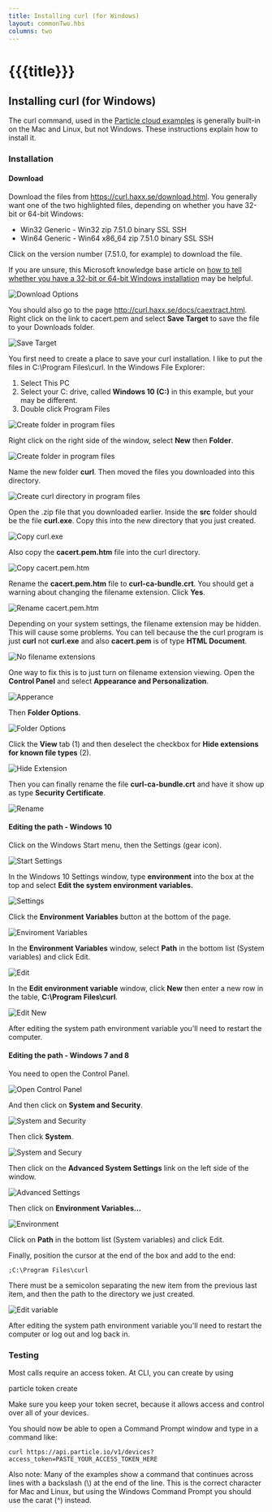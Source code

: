 ```yaml
---
title: Installing curl (for Windows)
layout: commonTwo.hbs
columns: two
---
```


# {{{title}}}
## Installing curl (for Windows)

The curl command, used in the [Particle cloud examples](https://docs.particle.io/reference/api/) is generally built-in on the Mac and Linux, but not Windows. These instructions explain how to install it.

### Installation

#### Download

Download the files from <https://curl.haxx.se/download.html>. You generally want one of the two highlighted files, depending on whether you have 32-bit or 64-bit Windows:

* Win32 Generic - Win32 zip 7.51.0 binary SSL SSH
* Win64 Generic - Win64 x86\_64 zip 7.51.0 binary SSL SSH

Click on the version number (7.51.0, for example) to download the file.

If you are unsure, this Microsoft knowledge base article on [how to tell whether you have a 32-bit or 64-bit Windows installation](https://support.microsoft.com/en-us/kb/827218) may be helpful.

![Download Options](/assets/images/support/installing-curl-01download.png)

You should also go to the page <http://curl.haxx.se/docs/caextract.html>. Right click on the link to cacert.pem and select **Save Target** to save the file to your Downloads folder.

![Save Target](/assets/images/support/installing-curl-02savetarget.png)

You first need to create a place to save your curl installation. I like to put the files in C:\\Program Files\\curl. In the Windows File Explorer:

1. Select This PC
2. Select your C: drive, called **Windows 10 (C:)** in this example, but your may be different.
3. Double click Program Files

![Create folder in program files](/assets/images/support/installing-curl-10programfiles.png)

Right click on the right side of the window, select **New** then **Folder**.

![Create folder in program files](/assets/images/support/installing-curl-11newfolder.png)

Name the new folder **curl**. Then moved the files you downloaded into this directory.

![Create curl directory in program files](/assets/images/support/installing-curl-03curldir.png)

Open the .zip file that you downloaded earlier. Inside the **src** folder should be the file **curl.exe**. Copy this into the new directory that you just created.

![Copy curl.exe](/assets/images/support/installing-curl-04copy.png)

Also copy the **cacert.pem.htm** file into the curl directory.

![Copy cacert.pem.htm](/assets/images/support/installing-curl-05copy.png)

Rename the **cacert.pem.htm** file to **curl-ca-bundle.crt**. You should get a warning about changing the filename extension. Click **Yes**.

![Rename cacert.pem.htm](/assets/images/support/installing-curl-06rename.png)

Depending on your system settings, the filename extension may be hidden. This will cause some problems. You can tell because the the curl program is just **curl** not **curl.exe** and also **cacert.pem** is of type **HTML Document**.

![No filename extensions](/assets/images/support/installing-curl-07noextension.png)

One way to fix this is to just turn on filename extension viewing. Open the **Control Panel** and select **Appearance and Personalization**.

![Apperance](/assets/images/support/installing-curl-08appearance.png)

Then **Folder Options**.

![Folder Options](/assets/images/support/installing-curl-09folderoptions.png)

Click the **View** tab (1) and then deselect the checkbox for **Hide extensions for known file types** (2).

![Hide Extension](/assets/images/support/installing-curl-10hideext.png)

Then you can finally rename the file **curl-ca-bundle.crt** and have it show up as type **Security Certificate**.

![Rename](/assets/images/support/installing-curl-12rename.png)

#### Editing the path - Windows 10

Click on the Windows Start menu, then the Settings (gear icon).

![Start Settings](/assets/images/support/installing-curl-13startsettings.png)

In the Windows 10 Settings window, type **environment** into the box at the top and select **Edit the system environment variables.**

![Settings](/assets/images/support/installing-curl-14settings.png)

Click the **Environment Variables** button at the bottom of the page.

![Enviroment Variables](/assets/images/support/installing-curl-15environmentvariables.png)

In the **Environment Variables** window, select **Path** in the bottom list (System variables) and click Edit.

![Edit](/assets/images/support/installing-curl-16edit.png)

In the **Edit environment variable** window, click **New** then enter a new row in the table, **C:\\Program Files\\curl**.

![Edit New](/assets/images/support/installing-curl-17editnew.png)

After editing the system path environment variable you'll need to restart the computer.

#### Editing the path - Windows 7 and 8

You need to open the Control Panel.

![Open Control Panel](/assets/images/support/installing-curl-05controlpanel.png)

And then click on **System and Security**.

![System and Security](/assets/images/support/installing-curl-06systemandsecurity.png)

Then click **System**.

![System and Secury](/assets/images/support/installing-curl-18system.png)

Then click on the **Advanced System Settings** link on the left side of the window.

![Advanced Settings](/assets/images/support/installing-curl-08advanced.png)

Then click on **Environment Variables...**

![Environment](/assets/images/support/installing-curl-09environment.png)

Click on **Path** in the bottom list (System variables) and click Edit.

Finally, position the cursor at the end of the box and add to the end:

```
;C:\Program Files\curl

```

There must be a semicolon separating the new item from the previous last item, and then the path to the directory we just created.

![Edit variable](/assets/images/support/installing-curl-19editvar.png)

After editing the system path environment variable you'll need to restart the computer or log out and log back in.

### Testing

Most calls require an access token. At CLI, you can create by using

particle token create

Make sure you keep your token secret, because it allows access and control over all of your devices.

You should now be able to open a Command Prompt window and type in a command like:

```
curl https://api.particle.io/v1/devices?access_token=PASTE_YOUR_ACCESS_TOKEN_HERE

```

Also note: Many of the examples show a command that continues across lines with a backslash (\\) at the end of the line. This is the correct character for Mac and Linux, but using the Windows Command Prompt you should use the carat (^) instead.
